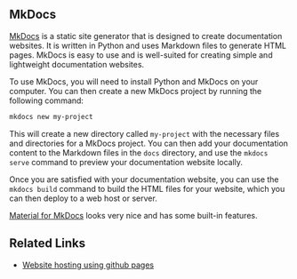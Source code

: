 ## MkDocs
[MkDocs](https://www.mkdocs.org/) is a static site generator that is designed to create documentation websites. It is  written in Python and uses Markdown files to generate HTML pages. MkDocs is easy to use and is well-suited for creating simple and lightweight documentation websites.

To use MkDocs, you will need to install Python and MkDocs on your computer. You can then create a new MkDocs project by
running the following command:

```bash
mkdocs new my-project
```

This will create a new directory called `my-project` with the necessary files and directories for a MkDocs project. You
can then add your documentation content to the Markdown files in the `docs` directory, and use the `mkdocs serve`
command to preview your documentation website locally.

Once you are satisfied with your documentation website, you can use the `mkdocs build` command to build the HTML files
for your website, which you can then deploy to a web host or server.



[Material for MkDocs](https://squidfunk.github.io/mkdocs-material/) looks very nice and has some built-in features.


## Related Links
* [Website hosting using github pages](./Website-intro.md#github-pages-free)



